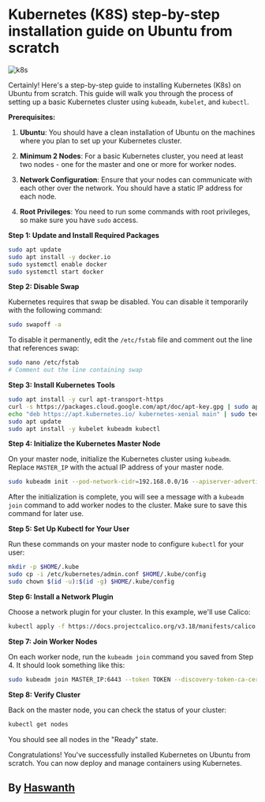 # Kubernetes (K8S) step-by-step installation guide on Ubuntu from scratch

![k8s](https://imgur.com/bKUeyKX.png)

Certainly! Here's a step-by-step guide to installing Kubernetes (K8s) on Ubuntu from scratch. This guide will walk you through the process of setting up a basic Kubernetes cluster using `kubeadm`, `kubelet`, and `kubectl`.

**Prerequisites:**

1. **Ubuntu**: You should have a clean installation of Ubuntu on the machines where you plan to set up your Kubernetes cluster.

2. **Minimum 2 Nodes**: For a basic Kubernetes cluster, you need at least two nodes - one for the master and one or more for worker nodes.

3. **Network Configuration**: Ensure that your nodes can communicate with each other over the network. You should have a static IP address for each node.

4. **Root Privileges**: You need to run some commands with root privileges, so make sure you have `sudo` access.

**Step 1: Update and Install Required Packages**

```bash
sudo apt update
sudo apt install -y docker.io
sudo systemctl enable docker
sudo systemctl start docker
```

**Step 2: Disable Swap**

Kubernetes requires that swap be disabled. You can disable it temporarily with the following command:

```bash
sudo swapoff -a
```

To disable it permanently, edit the `/etc/fstab` file and comment out the line that references swap:

```bash
sudo nano /etc/fstab
# Comment out the line containing swap
```

**Step 3: Install Kubernetes Tools**

```bash
sudo apt install -y curl apt-transport-https
curl -s https://packages.cloud.google.com/apt/doc/apt-key.gpg | sudo apt-key add -
echo "deb https://apt.kubernetes.io/ kubernetes-xenial main" | sudo tee /etc/apt/sources.list.d/kubernetes.list
sudo apt update
sudo apt install -y kubelet kubeadm kubectl
```

**Step 4: Initialize the Kubernetes Master Node**

On your master node, initialize the Kubernetes cluster using `kubeadm`. Replace `MASTER_IP` with the actual IP address of your master node.

```bash
sudo kubeadm init --pod-network-cidr=192.168.0.0/16 --apiserver-advertise-address=MASTER_IP
```

After the initialization is complete, you will see a message with a `kubeadm join` command to add worker nodes to the cluster. Make sure to save this command for later use.

**Step 5: Set Up Kubectl for Your User**

Run these commands on your master node to configure `kubectl` for your user:

```bash
mkdir -p $HOME/.kube
sudo cp -i /etc/kubernetes/admin.conf $HOME/.kube/config
sudo chown $(id -u):$(id -g) $HOME/.kube/config
```

**Step 6: Install a Network Plugin**

Choose a network plugin for your cluster. In this example, we'll use Calico:

```bash
kubectl apply -f https://docs.projectcalico.org/v3.18/manifests/calico.yaml
```

**Step 7: Join Worker Nodes**

On each worker node, run the `kubeadm join` command you saved from Step 4. It should look something like this:

```bash
sudo kubeadm join MASTER_IP:6443 --token TOKEN --discovery-token-ca-cert-hash SHA256_HASH
```

**Step 8: Verify Cluster**

Back on the master node, you can check the status of your cluster:

```bash
kubectl get nodes
```

You should see all nodes in the "Ready" state.

Congratulations! You've successfully installed Kubernetes on Ubuntu from scratch. You can now deploy and manage containers using Kubernetes.

## By [Haswanth](https://github.com/Haswanthkondamadugula)
